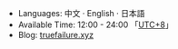 * Languages: 中文 · English · 日本語
* Available Time: 12:00 - 24:00 「[UTC+8](https://time.is/UTC+8)」
* Blog: [truefailure.xyz](http://truefailure.xyz)
